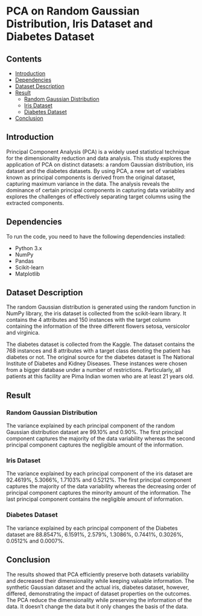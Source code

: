 # PCA on Random Gaussian Distribution, Iris Dataset and Diabetes Dataset

## Contents

- [Introduction](#introduction)
- [Dependencies](#dependencies)
- [Dataset Description](#dataset-description)
- [Result](#result)
   - [Random Gaussian Distribution](#random-gaussian-distribution)
   - [Iris Dataset](#iris-dataset)
   - [Diabetes Dataset](#diabetes-dataset)
- [Conclusion](#conclusion)

## Introduction

Principal Component Analysis (PCA) is a widely used statistical technique for the dimensionality reduction and data analysis. This study explores the application of PCA on distinct datasets: a random Gaussian distribution, iris dataset and the diabetes datasets. By using PCA, a new set of variables known as principal components is derived from the original dataset, capturing maximum variance in the data. The analysis reveals the dominance of certain principal components in capturing data variability and explores the challenges of effectively separating target columns using the extracted components.

## Dependencies

To run the code, you need to have the following dependencies installed:
- Python 3.x
- NumPy
- Pandas
- Scikit-learn
- Matplotlib

## Dataset Description

The random Gaussian distribution is generated using the random function in NumPy library, the iris dataset is collected from the scikit-learn library. It contains the 4 attributes and 150 instances with the target column containing the information of the three different flowers setosa, versicolor and virginica.

The diabetes dataset is collected from the Kaggle. The dataset contains the 768 instances and 8 attributes with a target class denoting the patient has diabetes or not. The original source for the diabetes dataset is The National Institute of Diabetes and Kidney Diseases. These instances were chosen from a bigger database under a number of restrictions. Particularly, all patients at this facility are Pima Indian women who are at least 21 years old.

## Result

### Random Gaussian Distribution
The variance explained by each principal component of the random Gaussian distribution dataset are 99.10% and 0.90%. The first principal component captures the majority of the data variability whereas the second principal component captures the negligible amount of the information.

### Iris Dataset 
The variance explained by each principal component of the iris dataset are 92.4619%, 5.3066%, 1.7103% and 0.5212%. The first principal component captures the majority of the data variability whereas the decreasing order of principal component captures the minority amount of the information. The last principal component contains the negligible amount of information.

### Diabetes Dataset
The variance explained by each principal component of the Diabetes dataset are 88.8547%, 6.1591%, 2.579%, 1.3086%, 0.7441%, 0.3026%, 0.0512% and
0.0007%.

## Conclusion

The results showed that PCA efficiently preserve both datasets variability and decreased their dimensionality while keeping valuable information. The synthetic Gaussian dataset and the actual iris, diabetes dataset, however, differed, demonstrating the impact of dataset properties on the outcomes. The PCA reduce the dimensionality while preserving the information of the data. It doesn’t change the data but it only changes the basis of the data.
